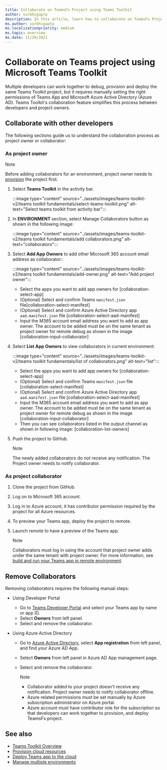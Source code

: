 ```yaml
---
title: Collaborate on TeamsFx Project using Teams Toolkit
author: surbhigupta
description: In this article, learn how to collaborate on TeamsFx Project using Teams Toolkit and collaborate with other developers.
ms.author: surbhigupta
ms.localizationpriority: medium
ms.topic: overview
ms.date: 11/29/2021
---
```


# Collaborate on Teams project using Microsoft Teams Toolkit

Multiple developers can work together to debug, provision and deploy the same Teams Toolkit project, but it requires manually setting the right permissions of Teams App and Microsoft Azure Active Directory (Azure AD). Teams Toolkit's collaboration feature simplifies this process between developers and project owners.

## Collaborate with other developers

The following sections guide us to understand the collaboration process as project owner or collaborator:

### As project owner

  > [!NOTE]
  > Before adding collaborators for an environment, project owner needs to [provision](provision.md) the project first.

  1. Select **Teams Toolkit** in the activity bar.
  
     :::image type="content" source="../assets/images/teams-toolkit-v2/teams toolkit fundamentals/select-teams-toolkit.png" alt-text="Select teams toolkit from activity bar":::

  1. In **ENVIRONMENT** section, select Manage Collaborators button as shown in the following image:

     :::image type="content" source="../assets/images/teams-toolkit-v2/teams toolkit fundamentals/add collaborators.png" alt-text="collaborators":::

  1. Select **Add App Owners** to add other Microsoft 365 account email address as collaborator::

     :::image type="content" source="../assets/images/teams-toolkit-v2/teams toolkit fundamentals/add-owner.png" alt-text="Add project owner":::

        * Select the apps you want to add app owners for [collaboration-select-app]
        * (Optional) Select and confirm Teams `manifest.json` file[collaboration-select-manifest]
        * (Optional) Select and confirm Azure Active Directory app `aad.manifest.json` file [collaboration-select-aad-manifest]
        * Input the M365 account email address you want to add as app owner. The account to be added must be on the same tenant as project owner for remote debug as shown in the image [collaboration-input-collaborator]

  1. Select **List App Owners** to view collaborators in current environment:

     :::image type="content" source="../assets/images/teams-toolkit-v2/teams toolkit fundamentals/list of collaborators.png" alt-text="list":::

        * Select the apps you want to add app owners for [collaboration-select-app]
        * (Optional) Select and confirm Teams `manifest.json` file [collaboration-select-manifest]
        * (Optional) Select and confirm Azure Active Directory app `aad.manifest.json` file [collaboration-select-aad-manifest]
        * Input the M365 account email address you want to add as app owner. The account to be added must be on the same tenant as project owner for remote debug as shown in the image [collaboration-input-collaborator]
        * Then you can see collaborators listed in the output channel as shown in following image: [collaboration-list-owners]

  1. Push the project to GitHub.

     > [!NOTE]
     > The newly added collaborators do not receive any notification. The Project owner needs to notify collaborator.

### As project collaborator

  1. Clone the project from GitHub.
  2. Log on to Microsoft 365 account.
  3. Log in to Azure account, it has contributor permission required by the project for all Azure resources.
  4. To preview your Teams app, deploy the project to remote.
  5. Launch remote to have a preview of the Teams app.

     > [!NOTE]
     > Collaborators must log in using the account that project owner adds under the same tenant with project owner. For more information, see [build and run your Teams app in remote environment](/microsoftteams/platform/sbs-gs-javascript?tabs=vscode%2Cvsc%2Cviscode%2Cvcode&tutorial-step=3).

## Remove Collaborators

Removing collaborators requires the following manual steps:

* Using Developer Portal

  * Go to [Teams Developer Portal](https://dev.teams.microsoft.com/home) and select your Teams app by name or app ID.
  * Select **Owners** from left panel.
  * Select and remove the collaborator.

* Using Azure Active Directory

  * Go to [Azure Active Directory](https://ms.portal.azure.com/#blade/Microsoft_AAD_IAM/ActiveDirectoryMenuBlade/RegisteredApps), select **App registration** from left panel, and find your Azure AD App.
  * Select **Owners** from left panel in Azure AD App management page.
  * Select and remove the collaborator.

    > [!NOTE]
    >
    > * Collaborator added to your project doesn't receive any notification. Project owner needs to notify collaborator offline.
    > * Azure related permissions must be set manually by Azure subscription administrator on Azure portal.
    > * Azure account must have contributor role for the subscription so that developers can work together to provision, and deploy TeamsFx project.

## See also

* [Teams Toolkit Overview](teams-toolkit-fundamentals.md)
* [Provision cloud resources](provision.md)
* [Deploy Teams app to the cloud](deploy.md)
* [Manage multiple environments](TeamsFx-multi-env.md)
